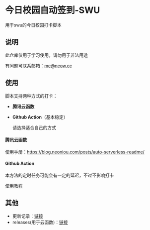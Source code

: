 # 今日校园自动签到-SWU

用于swu的今日校园打卡脚本


## 说明

此仓库仅用于学习使用，请勿用于非法用途

有问题可联系邮箱：me@neow.cc

## 使用

脚本支持两种方式的打卡：

- **腾讯云函数**

- **Github Action**（基本稳定）

  请选择适合自己的方式

#### 腾讯云函数

使用手册：https://blog.neoniou.com/posts/auto-serverless-readme/

#### Github Action
 
本方法的定时任务可能会有一定的延迟，不过不影响打卡 

[使用教程](./docs/how-to-usegithub-action.md) 

## 其他

- 更新记录：[链接](./docs/update-log.md)
- releases(用于云函数)：[链接](https://github.com/aowubulao/auto-cpdaily/releases)

